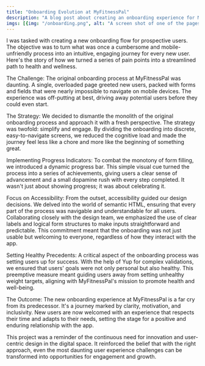 ```yaml
---
title: "Onboarding Evolution at MyFitnessPal"
description: "A blog post about creating an onboarding experience for MyFitnessPal"
imgs: [{img: "/onboarding.png", alt: "A screen shot of one of the pages in the onboarding flow asking for your name"}, {img: "/onboarding-2.png", alt: "A screen shot of one of the pages in the onboarding flow displaying a list of options to select why you want to join"}, {img: "/onboarding-3.png", alt: "A screen shot of one of the pages in the onboarding flow displaying a modal with more information about which sex to choose"}]
---
```


I was tasked with creating a new onboarding flow for prospective users. The objective was to turn what was once a cumbersome and mobile-unfriendly process into an intuitive, engaging journey for every new user. Here's the story of how we turned a series of pain points into a streamlined path to health and wellness.

The Challenge: The original onboarding process at MyFitnessPal was daunting. A single, overloaded page greeted new users, packed with forms and fields that were nearly impossible to navigate on mobile devices. The experience was off-putting at best, driving away potential users before they could even start.

The Strategy: We decided to dismantle the monolith of the original onboarding process and approach it with a fresh perspective. The strategy was twofold: simplify and engage. By dividing the onboarding into discrete, easy-to-navigate screens, we reduced the cognitive load and made the journey feel less like a chore and more like the beginning of something great.

Implementing Progress Indicators: To combat the monotony of form filling, we introduced a dynamic progress bar. This simple visual cue turned the process into a series of achievements, giving users a clear sense of advancement and a small dopamine rush with every step completed. It wasn't just about showing progress; it was about celebrating it.

Focus on Accessibility: From the outset, accessibility guided our design decisions. We delved into the world of semantic HTML, ensuring that every part of the process was navigable and understandable for all users. Collaborating closely with the design team, we emphasized the use of clear labels and logical form structures to make inputs straightforward and predictable. This commitment meant that the onboarding was not just usable but welcoming to everyone, regardless of how they interact with the app.

Setting Healthy Precedents: A critical aspect of the onboarding process was setting users up for success. With the help of Yup for complex validations, we ensured that users' goals were not only personal but also healthy. This preemptive measure meant guiding users away from setting unhealthy weight targets, aligning with MyFitnessPal's mission to promote health and well-being.

The Outcome: The new onboarding experience at MyFitnessPal is a far cry from its predecessor. It's a journey marked by clarity, motivation, and inclusivity. New users are now welcomed with an experience that respects their time and adapts to their needs, setting the stage for a positive and enduring relationship with the app.

This project was a reminder of the continuous need for innovation and user-centric design in the digital space. It reinforced the belief that with the right approach, even the most daunting user experience challenges can be transformed into opportunities for engagement and growth.